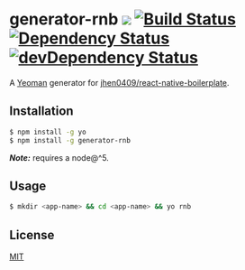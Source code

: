 # generator-rnb [![](https://img.shields.io/npm/v/generator-rnb.svg)](https://npmjs.org/package/generator-rnb) [![Build Status](https://travis-ci.org/jhen0409/generator-rnb.svg)](https://travis-ci.org/jhen0409/generator-rnb) [![Dependency Status](https://david-dm.org/jhen0409/generator-rnb.svg)](https://david-dm.org/jhen0409/generator-rnb) [![devDependency Status](https://david-dm.org/jhen0409/generator-rnb/dev-status.svg)](https://david-dm.org/jhen0409/generator-rnb#info=devDependencies)

A [Yeoman](http://yeoman.io) generator for [jhen0409/react-native-boilerplate](https://github.com/jhen0409/react-native-boilerplate).

## Installation

```bash
$ npm install -g yo
$ npm install -g generator-rnb
```

__*Note:*__ requires a node@^5.

## Usage

```bash
$ mkdir <app-name> && cd <app-name> && yo rnb
```

## License

[MIT](LICENSE.md)
